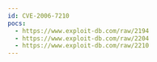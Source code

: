 ```yaml
---
id: CVE-2006-7210
pocs:
  - https://www.exploit-db.com/raw/2194
  - https://www.exploit-db.com/raw/2204
  - https://www.exploit-db.com/raw/2210
---
```


